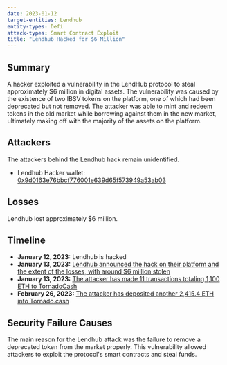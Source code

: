 ```yaml
---
date: 2023-01-12
target-entities: Lendhub
entity-types: Defi
attack-types: Smart Contract Exploit
title: "Lendhub Hacked for $6 Million"
---
```


## Summary

A hacker exploited a vulnerability in the LendHub protocol to steal approximately $6 million in digital assets. The vulnerability was caused by the existence of two IBSV tokens on the platform, one of which had been deprecated but not removed. The attacker was able to mint and redeem tokens in the old market while borrowing against them in the new market, ultimately making off with the majority of the assets on the platform.

## Attackers

The attackers behind the Lendhub hack remain unidentified.

- Lendhub Hacker wallet: [0x9d0163e76bbcf776001e639d65f573949a53ab03](https://etherscan.io/address/0x9d0163e76bbcf776001e639d65f573949a53ab03)

## Losses

Lendhub lost approximately $6 million.

## Timeline

- **January 12, 2023:**  Lendhub is hacked
- **January 13, 2023:**  [Lendhub announced the hack on their platform and the extent of the losses, with around $6 million stolen](https://twitter.com/LendHubDefi/status/1613846541651030018)
- **January 13, 2023:**  [The attacker has made 11 transactions totaling 1,100 ETH to TornadoCash](https://twitter.com/SlowMist_Team/status/1613906600279900162)
- **February 26, 2023:**  [The attacker has deposited another 2,415.4 ETH into Tornado.cash](https://twitter.com/PeckShieldAlert/status/1630027178426642432)

## Security Failure Causes

The main reason for the Lendhub attack was the failure to remove a deprecated token from the market properly. This vulnerability allowed attackers to exploit the protocol's smart contracts and steal funds.
